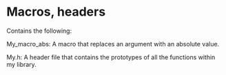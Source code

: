 # Macros, headers
Contains the following:

My_macro_abs: A macro that replaces an argument with an absolute value.

My.h: A header file that contains the prototypes of all the functions within my library.
